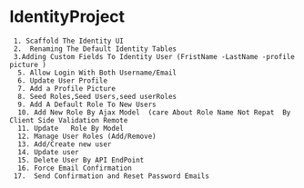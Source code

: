 # IdentityProject
     1. Scaffold The Identity UI
     2.  Renaming The Default Identity Tables
     3.Adding Custom Fields To Identity User (FristName -LastName -profile picture )
      5. Allow Login With Both Username/Email
      6. Update User Profile
      7. Add a Profile Picture
      8. Seed Roles,Seed Users,seed userRoles
      9. Add A Default Role To New Users
      10. Add New Role By Ajax Model  (care About Role Name Not Repat  By Client Side Validation Remote
      11. Update   Role By Model 
      12. Manage User Roles (Add/Remove)
      13. Add/Create new user
      14. Update user
      15. Delete User By API EndPoint
      16. Force Email Confirmation
     17.  Send Confirmation and Reset Password Emails 
      
      
